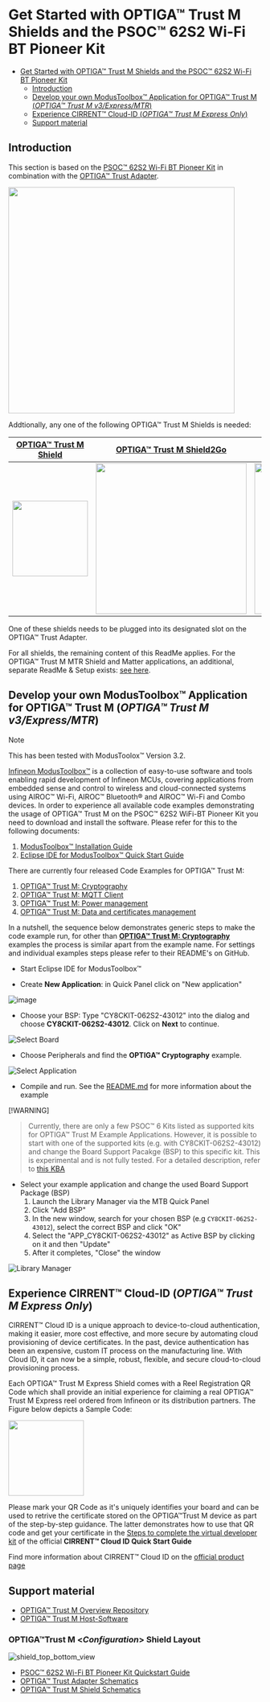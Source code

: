# Get Started with OPTIGA™ Trust M Shields and the PSOC™ 62S2 Wi-Fi BT Pioneer Kit

- [Get Started with OPTIGA™ Trust M Shields and the PSOC™ 62S2 Wi-Fi BT Pioneer Kit](#get-started-with-optiga-trust-m-shields-and-the-psoc-62s2-wi-fi-bt-pioneer-kit)
  - [Introduction](#introduction)
  - [Develop your own ModusToolbox™ Application for OPTIGA™ Trust M (*OPTIGA™ Trust M v3/Express/MTR*)](#develop-your-own-modustoolbox-application-for-optiga-trust-m-optiga-trust-m-v3expressmtr)
  - [Experience CIRRENT™ Cloud-ID (*OPTIGA™ Trust M Express Only*)](#experience-cirrent-cloud-id-optiga-trust-m-express-only)
  - [Support material](#support-material)


## Introduction

This section is based on the [PSOC™ 62S2 Wi-Fi BT Pioneer Kit](https://www.infineon.com/cms/en/product/evaluation-boards/cy8ckit-062s2-43012/) in combination with the [OPTIGA™ Trust Adapter](https://www.infineon.com/cms/en/product/evaluation-boards/optiga-trust-adapter/).

<img src="../assets/images/psoc62_matter_kit.png" width="450">

Addtionally, any one of the following OPTIGA™ Trust M Shields is needed:

| [OPTIGA™ Trust M Shield]() |                                                  [OPTIGA™ Trust M Shield2Go](https://www.infineon.com/cms/en/product/evaluation-boards/s2go-security-optiga-m/)                                                   |                                          [OPTIGA™ Trust M Express Shield](https://www.infineon.com/optiga-trust-m-express-shield)                                           | [OPTIGA™ Trust M MTR Shield](https://www.infineon.com/optiga-trust-m-mtr-shield) |
| :-------------------------------------------------------------------------------------------------------------------------------------------------------------------------: | :-------------------------------------------------------------------------------------------------------------------------------------------------------------------------: | :------------------------------------------------------------------------------------------------------------------------------------------------------------------------------: | :--------------------------------------------------------------------------------------------------------------------------: |
| <a href="#develop-your-own-modustoolbox™-application-for-optiga™-trust-m-optiga™-trust-m-v3expressmtr"><img src="../assets/images/Optiga_Trust_M_v3-Front.png" width="150"></a> | <a href="#develop-your-own-modustoolbox™-application-for-optiga™-trust-m-optiga™-trust-m-v3expressmtr"><img src="../assets/images/S2Go.png" height="300"></a> | <a href="#develop-your-own-modustoolbox™-application-for-optiga™-trust-m-optiga™-trust-m-v3expressmtr"><img src="../assets/images/Optiga_Trust_M_Express-Front.png" width="300"></a> |      <a href="matter/README.md"><img src="../assets/images/Optiga_Trust_M_Matter-Front.png" width="300"></a>       |

One of these shields needs to be plugged into its designated slot on the OPTIGA™ Trust Adapter.

For all shields, the remaining content of this ReadMe applies. 
For the OPTIGA™ Trust M MTR Shield and Matter applications, an additional, separate ReadMe & Setup exists: [see here](matter/README.md).

## Develop your own ModusToolbox™ Application for OPTIGA™ Trust M (*OPTIGA™ Trust M v3/Express/MTR*)

> [!NOTE]
> This has been tested with ModusToolox™ Version 3.2.

<!-- > [!WARNING]
> Currently, the PSOC™ 62S2 Wi-Fi BT Pioneer Kit (target `CY8CKIT-062S2-43012`) is not listed as one of the supported kits for OPTIGA™ Trust M Example Applications.
> However, it is possible to start with one of the supported kits and change the Board Support Pacakge (BSP) to this specific kit. This is experimental and is not fully tested. -->

[Infineon ModusToolbox™](https://www.infineon.com/cms/en/design-support/tools/sdk/modustoolbox-software/) is a collection of easy-to-use software and tools enabling rapid development of Infineon MCUs, covering applications from embedded sense and control to wireless and cloud-connected systems using AIROC™ Wi-Fi, AIROC™ Bluetooth® and AIROC™ Wi-Fi and Combo devices.
In order to experience all available code examples demonstrating the usage of OPTIGA™ Trust M on the PSOC™ 62S2 WiFi-BT Pioneer Kit you need to download and install the software. Please refer for this to the following documents:

1. [ModusToolbox™ Installation Guide](https://www.infineon.com/cms/en/design-support/tools/sdk/modustoolbox-software/#!?fileId=8ac78c8c7d718a49017d99a20342316d)
2. [Eclipse IDE for ModusToolbox™ Quick Start Guide](https://www.infineon.com/cms/en/design-support/tools/sdk/modustoolbox-software/#!?fileId=8ac78c8c7d718a49017d99a11923313b)

There are currently four released Code Examples for OPTIGA™ Trust M:

1. [OPTIGA™ Trust M: Cryptography](https://github.com/Infineon/mtb-example-optiga-crypto)
2. [OPTIGA™ Trust M: MQTT Client](https://github.com/Infineon/mtb-example-optiga-mqtt-client)
3. [OPTIGA™ Trust M: Power management](https://github.com/Infineon/mtb-example-optiga-power-management)
4. [OPTIGA™ Trust M: Data and certificates management](https://github.com/Infineon/mtb-example-optiga-data-management)

In a nutshell, the sequence below demonstrates generic steps to make the code example run, for other than **[OPTIGA™ Trust M: Cryptography](https://github.com/Infineon/mtb-example-optiga-crypto)** examples the process is similar apart from the example name. For settings and individual examples steps please refer to their README's on GitHub.

* Start Eclipse IDE for ModusToolbox™

* Create **New Application**: in Quick Panel click on "New application"

![image](https://user-images.githubusercontent.com/39588888/154308211-ab27a95e-35c2-4350-ac98-41d4472b4d11.png)

* Choose your BSP:
Type "CY8CKIT-062S2-43012" into the dialog and choose **CY8CKIT-062S2-43012**.
Click on **Next** to continue.

![Select Board](../assets/images/mtb_project_creator_1.png)

* Choose Peripherals and find the **OPTIGA™ Cryptography** example.

![Select Application](../assets/images/mtb_project_creator_2.png)

* Compile and run. See the [README.md](https://github.com/Infineon/mtb-example-optiga-crypto/blob/master/README.md) for more information about the example

[!WARNING]
> Currently, there are only a few PSOC™ 6 Kits listed as supported kits for OPTIGA™ Trust M Example Applications.
> However, it is possible to start with one of the supported kits (e.g. with CY8CKIT-062S2-43012) and change the Board Support Pacakge (BSP) to this specific kit. This is experimental and is not fully tested.
> For a detailed description, refer to [this KBA](https://community.infineon.com/t5/Knowledge-Base-Articles/OPTIGA-Trust-M-Interfacing-OPTIGA-Trust-M-with-a-PSoC-6-device)

* Select your example application and change the used Board Support Package (BSP)
  1. Launch the Library Manager via the MTB Quick Panel
  2. Click "Add BSP"
  3. In the new window, search for your chosen BSP (e.g `CY8CKIT-062S2-43012`), select the correct BSP and click "OK"
  4. Select the "APP_CY8CKIT-062S2-43012" as Active BSP by clicking on it and then "Update"
  5. After it completes, "Close" the window

![Library Manager](../assets/images/mtb_library_manager.png)

## Experience CIRRENT™ Cloud-ID (*OPTIGA™ Trust M Express Only*)

CIRRENT™ Cloud ID is a unique  approach to device-to-cloud authentication, making it easier, more cost effective, and more secure by automating cloud provisioning of device certificates.  In the past, device authentication has been an expensive, custom IT process on the manufacturing line. With Cloud ID, it can now be a simple, robust, flexible, and secure cloud-to-cloud provisioning process.

Each OPTIGA™ Trust M Express Shield comes with a Reel Registration QR Code which shall provide an initial experience for claiming a real OPTIGA™ Trust M Express reel ordered from Infineon or its distribution partners. The Figure below depicts a Sample Code:

<img src="../assets/images/express_code.png" height="150"></a>

Please mark your QR Code as it's uniquely identifies your board and can be used to retrive the certificate stored on the OPTIGA™Trust M device as part of the step-by-step guidance. The latter demonstrates how to use that QR code and get your certificate in the [Steps to complete the virtual developer kit](https://documentation.infineon.com/cirrent/docs/cid/quick-start-cloud-id-virtual-dev-kit#steps-to-complete-the-virtual-developer-kit) of the official **CIRRENT™ Cloud ID Quick Start Guide**

Find more information about CIRRENT™ Cloud ID on the [official product page](https://www.infineon.com/cms/en/design-support/service/cloud/cirrent-cloud-id/)

## Support material

* [OPTIGA™ Trust M Overview Repository](https://www.github.com/Infineon/optiga-trust-m-overview)
* [OPTIGA™ Trust M Host-Software](https://www.github.com/Infineon/optiga-trust-m)


### OPTIGA™Trust M \<*Configuration*\> Shield Layout

![shield_top_bottom_view](../assets/images/optiga_trust_m_shield_layout.png)

* [PSOC™ 62S2 Wi-Fi BT Pioneer Kit Quickstart Guide](https://www.infineon.com/dgdl/Infineon-CY8CKIT-062S2-43012_PSoC_62S2_Wi-Fi_BT_Pioneer_Kit_Quick_Start_Guide-UserManual-v01_00-EN.pdf?fileId=8ac78c8c7d0d8da4017d0f01cf1d192c)
* [OPTIGA™ Trust Adapter Schematics](../assets/documents/optiga_trust_adapter_schematics.pdf)
* [OPTIGA™ Trust M Shield Schematics](../assets/documents/optiga_trust_m_shield_schematics.pdf)
